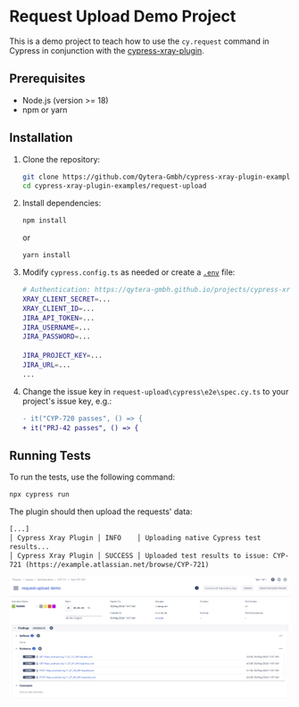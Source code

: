 # Request Upload Demo Project

This is a demo project to teach how to use the `cy.request` command in Cypress in conjunction with the [cypress-xray-plugin](https://www.npmjs.com/package/cypress-xray-plugin).

## Prerequisites

- Node.js (version >= 18)
- npm or yarn

## Installation

1. Clone the repository:

    ```sh
    git clone https://github.com/Qytera-Gmbh/cypress-xray-plugin-examples
    cd cypress-xray-plugin-examples/request-upload
    ```

2. Install dependencies:

    ```sh
    npm install
    ```

    or

    ```sh
    yarn install
    ```

3. Modify `cypress.config.ts` as needed or create a [`.env`](https://www.npmjs.com/package/dotenv) file:

    ```sh
    # Authentication: https://qytera-gmbh.github.io/projects/cypress-xray-plugin/section/configuration/authentication/
    XRAY_CLIENT_SECRET=...
    XRAY_CLIENT_ID=...
    JIRA_API_TOKEN=...
    JIRA_USERNAME=...
    JIRA_PASSWORD=...

    JIRA_PROJECT_KEY=...
    JIRA_URL=...
    ...
    ```

4. Change the issue key in `request-upload\cypress\e2e\spec.cy.ts` to your project's issue key, e.g.:

    ```diff
    - it("CYP-720 passes", () => {
    + it("PRJ-42 passes", () => {
    ```

## Running Tests

To run the tests, use the following command:

```sh
npx cypress run
```

The plugin should then upload the requests' data:

```console
[...]
│ Cypress Xray Plugin │ INFO    │ Uploading native Cypress test results...
│ Cypress Xray Plugin │ SUCCESS │ Uploaded test results to issue: CYP-721 (https://example.atlassian.net/browse/CYP-721)
```

![alt text](assets/execution-results.png)
